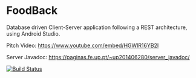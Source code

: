 # FoodBack 

Database driven Client-Server application following a REST architecture, using Android Studio. 
 
Pitch Video:
https://www.youtube.com/embed/HGWlR16YB2I

Server Javadoc:
https://paginas.fe.up.pt/~up201406280/server_javadoc/


[![Build Status](https://travis-ci.com/andredcoliveira/LPRO_Foodback.svg?branch=master)](https://travis-ci.com/andredcoliveira/LPRO_Foodback)
